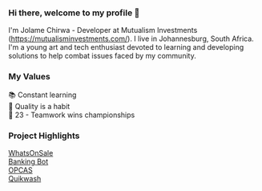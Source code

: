 ### Hi there, welcome to my profile 👋

I'm Jolame Chirwa - Developer at Mutualism Investments (https://mutualisminvestments.com/). I live in Johannesburg, South Africa. I'm a young art and tech enthusiast devoted to learning and developing solutions to help combat issues faced by my community.

### My Values
📚 Constant learning<br/>
💯 Quality is a habit<br/>
🏀 23 - Teamwork wins championships<br/>

### Project Highlights
[WhatsOnSale](http://whatsonsalesa.co.za/)<br/>
[Banking Bot](https://www.linkedin.com/posts/bdo-south-africa_our-hackathon-was-a-great-success-and-we-activity-6665518344583561216-PNjZ)<br/>
[OPCAS](https://www.homepower.co.za/)<br/>
[Quikwash](https://play.google.com/store/apps/details?id=quikwash.quikwash)<br/>


